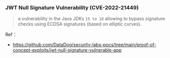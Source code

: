 ### JWT Null Signature Vulnerability (CVE-2022-21449)
> a vulnerability in the Java JDKs `15 to 18` allowing to bypass signature checks using ECDSA signatures (based on elliptic curves).


Ref：
- https://github.com/DataDog/security-labs-pocs/tree/main/proof-of-concept-exploits/jwt-null-signature-vulnerable-app
